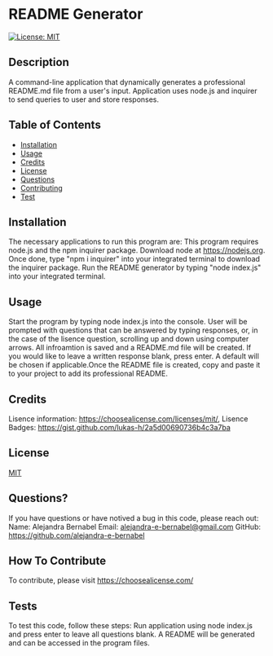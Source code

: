 # README Generator
[![License: MIT](https://img.shields.io/badge/License-MIT-yellow.svg)](https://opensource.org/licenses/MIT)

## Description

A command-line application that dynamically generates a professional README.md file from a user's input. Application uses node.js and inquirer to send queries to user and store responses.

## Table of Contents

- [Installation](#installation)
- [Usage](#usage)
- [Credits](#credits)
- [License](#license)
- [Questions](#questions?)
- [Contributing](#how-to-contiribute)
- [Test](#tests)

## Installation

The necessary applications to run this program are:
This program requires node.js and the npm inquirer package. Download node at https://nodejs.org. Once done, type "npm i inquirer" into your integrated terminal to download the inquirer package. Run the README generator by typing "node index.js" into your integrated terminal.

## Usage

Start the program by typing node index.js into the console. User will be prompted with questions that can be answered by typing responses, or, in the case of the lisence question, scrolling up and down using computer arrows. All infroamtion is saved and a README.md file will be created. If you would like to leave a written response blank, press enter. A default will be chosen if applicable.Once the README file is created, copy and paste it to your project to add its professional README.

## Credits 

Lisence information: https://choosealicense.com/licenses/mit/, Lisence Badges: https://gist.github.com/lukas-h/2a5d00690736b4c3a7ba

## License 

[MIT](https://choosealicense.com/licenses/mit/)

## Questions? 

If you have questions or have notived a bug in this code, please reach out:
Name: Alejandra Bernabel
Email: alejandra-e-bernabel@gmail.com
GitHub: https://github.com/alejandra-e-bernabel

## How To Contribute 

To contribute, please visit https://choosealicense.com/

## Tests 

To test this code, follow these steps:
Run application using node index.js and press enter to leave all questions blank. A README will be generated and can be accessed in the program files.